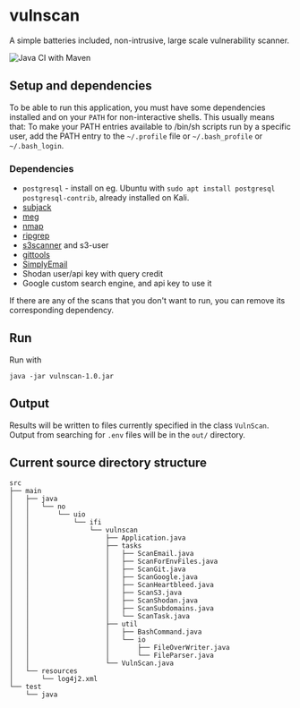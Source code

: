 # vulnscan

A simple batteries included, non-intrusive, large scale vulnerability scanner.

![Java CI with Maven](https://github.com/torjuskd/vulnscan/workflows/Java%20CI%20with%20Maven/badge.svg)

## Setup and dependencies
To be able to run this application, you must have some dependencies installed and
on your `PATH` for non-interactive shells.
This usually means that: To make your PATH entries available to /bin/sh scripts run by a specific user,
add the PATH entry to the `~/.profile` file or `~/.bash_profile` or `~/.bash_login`.

### Dependencies
- `postgresql` - install on eg. Ubuntu with `sudo apt install postgresql postgresql-contrib`, already installed on Kali.
- [subjack](https://github.com/haccer/subjack)
- [meg](https://github.com/tomnomnom/meg)
- [nmap](https://nmap.org/)
- [ripgrep](https://github.com/BurntSushi/ripgrep)
- [s3scanner](https://github.com/sa7mon/S3Scanner) and s3-user
- [gittools](https://github.com/internetwache/GitTools)
- [SimplyEmail](https://simplysecurity.github.io/SimplyEmail/)
- Shodan user/api key with query credit
- Google custom search engine, and api key to use it

If there are any of the scans that you don't want to run, you can remove its
corresponding dependency.

## Run
Run with
```console
java -jar vulnscan-1.0.jar
```

## Output
Results will be written to files currently specified in the class `VulnScan`.
Output from searching for `.env` files will be in the `out/` directory.

## Current source directory structure
```
src
├── main
│   ├── java
│   │   └── no
│   │       └── uio
│   │           └── ifi
│   │               └── vulnscan
│   │                   ├── Application.java
│   │                   ├── tasks
│   │                   │   ├── ScanEmail.java
│   │                   │   ├── ScanForEnvFiles.java
│   │                   │   ├── ScanGit.java
│   │                   │   ├── ScanGoogle.java
│   │                   │   ├── ScanHeartbleed.java
│   │                   │   ├── ScanS3.java
│   │                   │   ├── ScanShodan.java
│   │                   │   ├── ScanSubdomains.java
│   │                   │   └── ScanTask.java
│   │                   ├── util
│   │                   │   ├── BashCommand.java
│   │                   │   └── io
│   │                   │       ├── FileOverWriter.java
│   │                   │       └── FileParser.java
│   │                   └── VulnScan.java
│   └── resources
│       └── log4j2.xml
└── test
    └── java
```
